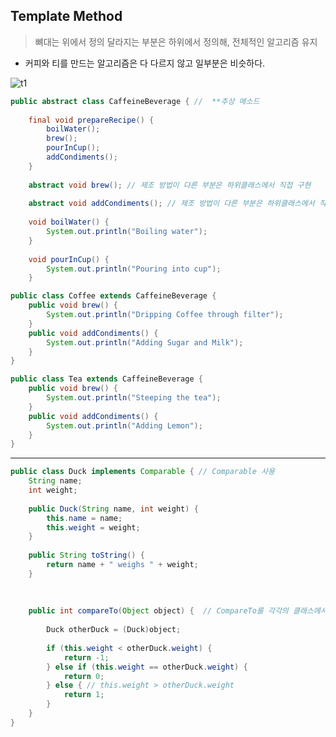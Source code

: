 ## Template Method
> 뼈대는 위에서 정의 달라지는 부분은 하위에서 정의해, 전체적인 알고리즘 유지

- 커피와 티를 만드는 알고리즘은 다 다르지 않고 일부분은 비슷하다.

![t1](https://user-images.githubusercontent.com/50645183/101896383-458b2680-3bec-11eb-9aa7-c241da234b15.PNG)

```java
public abstract class CaffeineBeverage { //  **추상 메소드
  
	final void prepareRecipe() {
		boilWater();
		brew();
		pourInCup();
		addCondiments();
	}
 
	abstract void brew(); // 제조 방법이 다른 부분은 하위클래스에서 직접 구현
  
	abstract void addCondiments(); // 제조 방법이 다른 부분은 하위클래스에서 직접 구현
 
	void boilWater() {
		System.out.println("Boiling water");
	}
  
	void pourInCup() {
		System.out.println("Pouring into cup");
	}
```
```java
public class Coffee extends CaffeineBeverage {
	public void brew() {
		System.out.println("Dripping Coffee through filter");
	}
	public void addCondiments() {
		System.out.println("Adding Sugar and Milk");
	}
}
```
```java
public class Tea extends CaffeineBeverage {
	public void brew() {
		System.out.println("Steeping the tea");
	}
	public void addCondiments() {
		System.out.println("Adding Lemon");
	}
}
```
<hr>

```java
public class Duck implements Comparable { // Comparable 사용
	String name;
	int weight;
  
	public Duck(String name, int weight) {
		this.name = name;
		this.weight = weight;
	}
 
	public String toString() {
		return name + " weighs " + weight;
	}
 
 
  
	public int compareTo(Object object) {  // CompareTo를 각각의 클래스에서 직접 구현됐으므로 Template Method Pattern
 
		Duck otherDuck = (Duck)object;
  
		if (this.weight < otherDuck.weight) {
			return -1;
		} else if (this.weight == otherDuck.weight) {
			return 0;
		} else { // this.weight > otherDuck.weight
			return 1;
		}
	}
}
```
